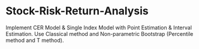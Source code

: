 # Stock-Risk-Return-Analysis
Implement CER Model & Single Index Model with Point Estimation &amp; Interval Estimation.  Use Classical method and Non-parametric Bootstrap (Percentile method and T method).
